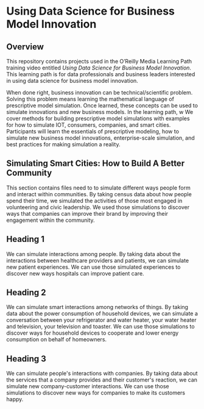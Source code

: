 # Using Data Science for Business Model Innovation

## Overview
This repository contains projects used in the O’Reilly Media Learning Path training video entitled *Using Data Science for Business Model Innovation*. This learning path is for data professionals and business leaders interested in using data science for business model innovation. 

When done right, business innovation can be technical/scientific problem. Solving this problem means learning the mathematical language of prescriptive model simulation. Once learned, these concepts can be used to simulate innovations and new business models. In the learning path, w
We cover methods for building prescriptive model simulations with examples for how to simulate IOT, consumers,  companies, and smart cities. Participants will learn the essentials of prescriptive modeling, how to simulate new business model innovations, enterprise-scale simulation, and best practices for making simulation a reality.

## Simulating Smart Cities: How to Build A Better Community
This section contains files need to to simulate different ways people form and interact within communities. By taking census data about how people spend their time, we simulated the activities of those most engaged in volunteering and civic leadership. We used those simulations to discover ways that companies can improve their brand by improving their engagement within the community.

## Heading 1
We can simulate interactions among people. By taking data about the interactions between healthcare providers and patients, we can simulate new patient experiences. We can use those simulated experiences to discover new ways hospitals can improve patient care.

## Heading 2
We can simulate smart interactions among networks of things. By taking data about the power consumption of household devices, we can simulate a conversation between your refrigerator and water heater, your water heater and television, your television and toaster. We can use those simulations to discover ways for household devices to cooperate and lower energy consumption on behalf of homeowners.

## Heading 3
We can simulate people's interactions with companies. By taking data about the services that a company provides and their customer's reaction, we can simulate new company-customer interactions. We can use those simulations to discover new ways for companies to make its customers happy.
